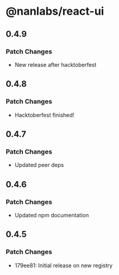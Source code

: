 # @nanlabs/react-ui

## 0.4.9

### Patch Changes

- New release after hacktoberfest

## 0.4.8

### Patch Changes

- Hacktoberfest finished!

## 0.4.7

### Patch Changes

- Updated peer deps

## 0.4.6

### Patch Changes

- Updated npm documentation

## 0.4.5

### Patch Changes

- 179ee81: Initial release on new registry
